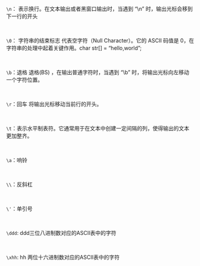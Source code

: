 `\n`： 表示换行。在文本输出或者黑窗口输出时，当遇到 “\n” 时，输出光标会移到下一行的开头

<br/>

`\0`： 字符串的结束标志  代表空字符（Null Character）。它的 ASCII 码值是 0，在字符串的处理中起着关键作用。char str[] = “hello,world”;

<br/>

`\b`：退格 退格(BS) ，在输出普通字符时，当遇到 “\b” 时，将输出光标向左移动一个字符位置。

<br/>

`\r`：回车 将输出光标移动当前行的开头。

<br/>

`\t`：表示水平制表符。它通常用于在文本中创建一定间隔的列，使得输出的文本更加整齐。

<br/>

`\a`：响铃

<br/>

`\\`：反斜杠

<br/>

`\'`：单引号

<br/>

`\ddd`:  ddd三位八进制数对应的ASCII表中的字符

<br/>

`\xhh`:  hh 两位十六进制数对应的ASCII表中的字符

